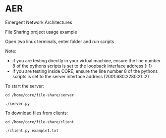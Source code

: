 # AER
Emergent Network Architectures

File Sharing project usage example

Open two linux terminals, enter folder and run scripts

Note: 
 * if you are testing directly in your virtual machine, ensure the line number 8 of the pythons scripts is set to the loopback interface address (::1)
 * if you are testing inside CORE, ensure the line number 8 of the pythons scripts is set to the server interface address (2001:680:2280:21::2)


To start the server:

```cd /home/core/file-share/server```

```./server.py```

To download files from clients:

```cd /home/core/file-share/client```

```./client.py example1.txt```
